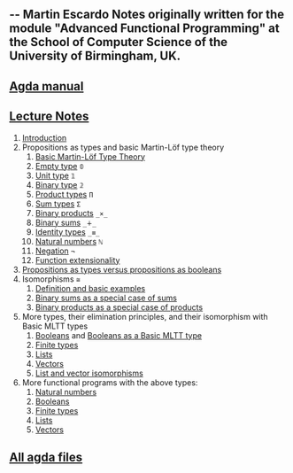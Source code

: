--
Martin Escardo
Notes originally written for the module "Advanced Functional Programming"
at the School of Computer Science of the University of Birmingham, UK.
--
## [Agda manual](https://agda.readthedocs.io/en/latest/)

## [Lecture Notes](files)

 1. [Introduction](files/introduction.lagda.md)
 1. Propositions as types and basic Martin-Löf type theory
    1. [Basic Martin-Löf Type Theory](files/curry-howard.lagda.md)
    1. [Empty type](files/empty-type.lagda.md) `𝟘`
    1. [Unit type](files/unit-type.lagda.md) `𝟙`
    1. [Binary type](files/binary-type.lagda.md) `𝟚`
    1. [Product types](files/products.lagda.md) `Π`
    1. [Sum types](files/sums.lagda.md) `Σ`
    1. [Binary products](files/binary-products.lagda.md) `_×_`
    1. [Binary sums](files/binary-sums.lagda.md) `_∔_`
    1. [Identity types](files/identity-type.lagda.md) `_≡_`
    1. [Natural numbers](files/natural-numbers-type.lagda.md) `ℕ`
    1. [Negation](files/negation.lagda.md) `¬`
    1. [Function extensionality](files/function-extensionality.lagda.md)
 1. [Propositions as types versus propositions as booleans](files/decidability.lagda.md)
 1. Isomorphisms `≅`
    1. [Definition and basic examples](files/isomorphisms.lagda.md)
    1. [Binary sums as a special case of sums](files/binary-sums-as-sums.lagda.md)
    1. [Binary products as a special case of products](files/binary-products-as-products.lagda.md)
 1. More types, their elimination principles, and their isomorphism with Basic MLTT types
    1. [Booleans](files/Bool.lagda.md) and [Booleans as a Basic MLTT type](files/Bool-functions.lagda.md)
    1. [Finite types](files/Fin.lagda.md)
    1. [Lists](files/List.lagda.md)
    1. [Vectors](files/Vector.lagda.md)
    1. [List and vector isomorphisms](files/vector-and-list-isomorphisms.lagda.md)
 1. More functional programs with the above types:
    1. [Natural numbers](/files/LectureNotes/files/natural-numbers-functions.lagda.md)
    1. [Booleans](/files/LectureNotes/files/Bool-functions.lagda.md)
    1. [Finite types](/files/LectureNotes/files/Fin-functions.lagda.md)
    1. [Lists](/files/LectureNotes/files/List-functions.lagda.md)
    1. [Vectors](/files/LectureNotes/files/Vector-functions.lagda.md)

## [All agda files](files/index.lagda.md)
